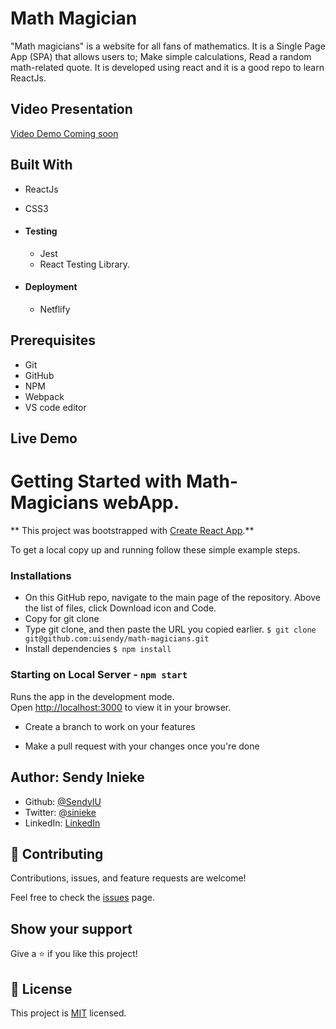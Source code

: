 # Math Magician

"Math magicians" is a website for all fans of mathematics. It is a Single Page App (SPA) that allows users to; Make simple calculations, Read a random math-related quote. It is developed using react and it is a good repo to learn ReactJs.

## Video Presentation

[Video Demo Coming soon]()

## Built With

- ReactJs
- CSS3

- #### Testing

  - Jest
  - React Testing Library.

- #### Deployment

  - Netflify

## Prerequisites

- Git
- GitHub
- NPM
- Webpack
- VS code editor

## Live Demo

# Getting Started with Math-Magicians webApp.

** This project was bootstrapped with [Create React App](https://github.com/facebook/create-react-app).**

To get a local copy up and running follow these simple example steps.

### Installations

- On this GitHub repo, navigate to the main page of the repository. Above the list of files, click Download icon and Code.
- Copy for git clone
- Type git clone, and then paste the URL you copied earlier.
  `$ git clone git@github.com:uisendy/math-magicians.git`
- Install dependencies `$ npm install`

### Starting on Local Server - `npm start`

Runs the app in the development mode.\
Open [http://localhost:3000](http://localhost:3000) to view it in your browser.

- Create a branch to work on your features

- Make a pull request with your changes once you're done

## Author: Sendy Inieke

- Github: [@SendyIU](https://github.com/uisendy)
- Twitter: [@sinieke](https://twitter.com/sinieke)
- LinkedIn: [LinkedIn](https://www.linkedin.com/in/surafel-getachew-80155b187/)

## 🤝 Contributing

Contributions, issues, and feature requests are welcome!

Feel free to check the [issues](https://github.com/uisendy/Meal-webApp/issues) page.

## Show your support

Give a ⭐️ if you like this project!

## 📝 License

This project is [MIT](https://github.com/git/git-scm.com/blob/main/MIT-LICENSE.txt) licensed.
